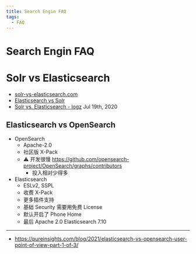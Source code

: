 ```yaml
---
title: Search Engin FAQ
tags:
  - FAQ
---
```


# Search Engin FAQ

# Solr vs Elasticsearch

- [solr-vs-elasticsearch.com](https://solr-vs-elasticsearch.com/)
- [Elasticsearch vs Solr](https://db-engines.com/en/ranking_trend/system/Elasticsearch%3BMongoDB%3BSolr)
- [Solr vs. Elasticsearch - logz](https://logz.io/blog/solr-vs-elasticsearch/)
  Jul 19th, 2020

## Elasticsearch vs OpenSearch

- OpenSearch
  - Apache-2.0
  - 社区版 X-Pack
  - ⚠️ 开发很慢 https://github.com/opensearch-project/OpenSearch/graphs/contributors
    - 投入相对少得多
- Elasticsearch
  - ESLv2, SSPL
  - 收费 X-Pack
  - 更多插件支持
  - 基础 Security 需要用免费 License
  - 默认开启了 Phone Home
  - 最后 Apache 2.0 Elasticsearch 7.10

---

- https://pureinsights.com/blog/2021/elasticsearch-vs-opensearch-user-point-of-view-part-1-of-3/
